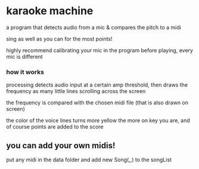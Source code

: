 # karaoke machine
a program that detects audio from a mic & compares the pitch to a midi

sing as well as you can for the most points!

highly recommend calibrating your mic in the program before playing, every mic is different

### how it works
processing detects audio input at a certain amp threshold, then draws the frequency as many little lines scrolling across the screen

the frequency is compared with the chosen midi file (that is also drawn on screen)

the color of the voice lines turns more yellow the more on key you are, and of course points are added to the score

## you can add your own midis!
put any midi in the data folder and add new Song(<file name>,<channel of vocal melody>,<duration of song in seconds>) to the songList
